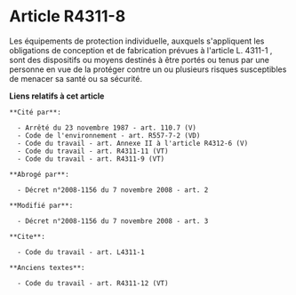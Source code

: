 # Article R4311-8

Les équipements de protection individuelle, auxquels s'appliquent les obligations de conception et de fabrication prévues à
l'article 
L. 4311-1
, sont des dispositifs ou moyens destinés à être portés ou tenus par une personne en vue de la protéger contre un ou
plusieurs risques susceptibles de menacer sa santé ou sa sécurité.

**Liens relatifs à cet article**

	**Cité par**:

	  - Arrêté du 23 novembre 1987 - art. 110.7 (V)
	  - Code de l'environnement - art. R557-7-2 (VD)
	  - Code du travail - art. Annexe II à l'article R4312-6 (V)
	  - Code du travail - art. R4311-11 (VT)
	  - Code du travail - art. R4311-9 (VT)

	**Abrogé par**:

	  - Décret n°2008-1156 du 7 novembre 2008 - art. 2

	**Modifié par**:

	  - Décret n°2008-1156 du 7 novembre 2008 - art. 3

	**Cite**:

	  - Code du travail - art. L4311-1

	**Anciens textes**:

	  - Code du travail - art. R4311-12 (VT)
